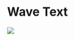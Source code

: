 # Wave Text
<img src="https://media3.giphy.com/media/LoU2f54knlHi8O0tIV/giphy.gif" align-items="center">